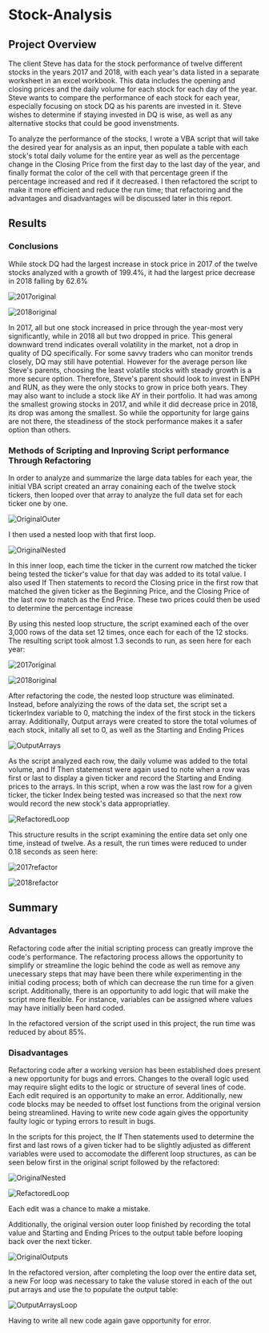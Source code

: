 # Stock-Analysis
## Project Overview

The client Steve has data for the stock performance of twelve different stocks in the years 2017 and 2018, with each year's data listed in a separate worksheet in an excel workbook.  This data includes the opening and closing prices and the daily volume for each stock for each day of the year.  Steve wants to compare the performance of each stock for each year, especially focusing on stock DQ as his parents are invested in it.  Steve wishes to determine if staying invested in DQ is wise, as well as any alternative stocks that could be good invenstments.

To analyze the performance of the stocks, I wrote a VBA script that will take the desired year for analysis as an input, then populate a table with each stock's total daily volume for the entire year as well as the percentage change in the Closing Price from the first day to the last day of the year, and finally format the color of the cell with that percentage green if the percentage increased and red if it decreased.  I then refactored the script to make it more efficient and reduce the run time; that refactoring and the advantages and disadvantages will be discussed later in this report.

## Results

### Conclusions

While stock DQ had the largest increase in stock price in 2017 of the twelve stocks analyzed with a growth of 199.4%, it had the largest price decrease in 2018 falling by 62.6%

![2017original](/resources/Not_refactored_2017.png)

![2018original](/resources/Not_refactored_2018.png)

In 2017, all but one stock increased in price through the year-most very significantly, while in 2018 all but two dropped in price.  This general downward trend indicates overall volatility in the market, not a drop in quality of DQ specifically.  For some savvy traders who can monitor trends closely, DQ may still have potential.  However for the average person like Steve's parents, choosing the least volatile stocks with steady growth is a more secure option.  Therefore, Steve's parent should look to invest in ENPH and RUN, as they were the only stocks to grow in price both years.  They may also want to include a stock like AY in their portfolio.  It had was among the smallest growing stocks in 2017, and while it did decrease price in 2018, its drop was among the smallest.  So while the opportunity for large gains are not there, the steadiness of the stock performance makes it a safer option than others.

### Methods of Scripting and Inproving Script performance Through Refactoring

In order to analyze and summarize the large data tables for each year, the initial VBA script created an array conaining each of the twelve stock tickers, then looped over that array to analyze the full data set for each ticker one by one.

![OriginalOuter](/resources/Original_outer_loop.png)

I then used a nested loop with that first loop.

![OriginalNested](/resources/Original_nested_loop.png)

In this inner loop, each time the ticker in the current row matched the ticker being tested the ticker's value for that day was added to its total value.  I also used If Then statements to record the Closing price in the first row that matched the given ticker as the Beginning Price, and the Closing Price of the last row to match as the End Price.  These two prices could then be used to determine the percentage increase

By using this nested loop structure, the script examined each of the over 3,000 rows of the data set 12 times, once each for each of the 12 stocks.  The resulting script took almost 1.3 seconds to run, as seen here for each year:

![2017original](/resources/Not_refactored_2017.png)

![2018original](/resources/Not_refactored_2018.png)

After refactoring the code, the nested loop structure was eliminated.  Instead, before analyizing the rows of the data set, the script set a tickerIndex variable to 0, matching the index of the first stock in the tickers array.  Additionally, Output arrays were created to store the total volumes of each stock, initally all set to 0, as well as the Starting and Ending Prices

![OutputArrays](/resources/Output_arrays.png)

As the script analyzed each row, the daily volume was added to the total volume,  and If Then statemenst were again used to note when a row was first or last to display a given ticker and record the Starting and Ending prices to the arrays.  In this script, when a row was the last row for a given ticker, the ticker Index being tested was increased so that the next row would record the new stock's data appropriatley.

![RefactoredLoop](/resources/Refactored_loop.png)

This structure results in the script examining the entire data set only one time, instead of twelve.  As a result, the run times were reduced to under 0.18 seconds as seen here:

![2017refactor](/resources/VBA_Challenge_2017.png)

![2018refactor](/resources/VBA_Challenge_2018.png)
## Summary

### Advantages

Refactoring code after the initial scripting process can greatly improve the code's performance.  The refactoring process allows the opportunity to simplify or streamline the logic behind the code as well as remove any unecessary steps that may have been there while experimenting in the initial coding process; both of which can decrease the run time for a given script.  Additionally, there is an opportunity to add logic that will make the script more flexible.  For instance, variables can be assigned where values may have initially been hard coded.

In the refactored version of the script used in this project, the run time was reduced by about 85%.  


### Disadvantages

Refactoring code after a working version has been established does present a new opportunity for bugs and errors.  Changes to the overall logic used may require slight edits to the logic or structure of several lines of code.  Each edit required is an opportunity to make an error.  Additionally, new code blocks may be needed to offset lost functions from the original version being streamlined.  Having to write new code again gives the opportunity faulty logic or typing errors to result in bugs.

In the scripts for this project, the If Then statements used to determine the first and last rows of a given ticker had to be slightly adjusted as different variables were used to accomodate the different loop structures, as can be seen below first in the original script followed by the refactored:

![OriginalNested](/resources/Original_nested_loop.png)

![RefactoredLoop](/resources/Refactored_loop.png)

Each edit was a chance to make a mistake.

Additionally, the original version outer loop finished by recording the total value and Starting and Ending Prices to the output table before looping back over the next ticker.  

![OriginalOutputs](/resources/Original_outputs.png)

In the refactored version, after completing the loop over the entire data set, a new For loop was necessary to take the valuse stored in each of the out put arrays and use the to populate the output table:

![OutputArraysLoop](/resources/Output_arrays_loop.png)

Having to write all new code again gave opportunity for error.  

